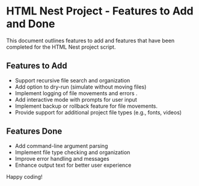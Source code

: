# HTML Nest Project - Features to Add and Done

This document outlines features to add and features that have been completed for the HTML Nest project script.

## Features to Add

- Support recursive file search and organization
- Add option to dry-run (simulate without moving files)
- Implement logging of file movements and errors .
- Add interactive mode with prompts for user input
- Implement backup or rollback feature for file movements.
- Provide support for additional project file types (e.g., fonts, videos)

## Features Done

- Add command-line argument parsing
- Implement file type checking and organization
- Improve error handling and messages
- Enhance output text for better user experience

Happy coding!
